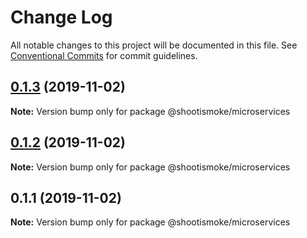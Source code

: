 # Change Log

All notable changes to this project will be documented in this file.
See [Conventional Commits](https://conventionalcommits.org) for commit guidelines.

## [0.1.3](https://github.com/shootismoke/backend/compare/v0.1.2...v0.1.3) (2019-11-02)

**Note:** Version bump only for package @shootismoke/microservices





## [0.1.2](https://github.com/shootismoke/backend/compare/v0.1.1...v0.1.2) (2019-11-02)

**Note:** Version bump only for package @shootismoke/microservices





## 0.1.1 (2019-11-02)

**Note:** Version bump only for package @shootismoke/microservices
